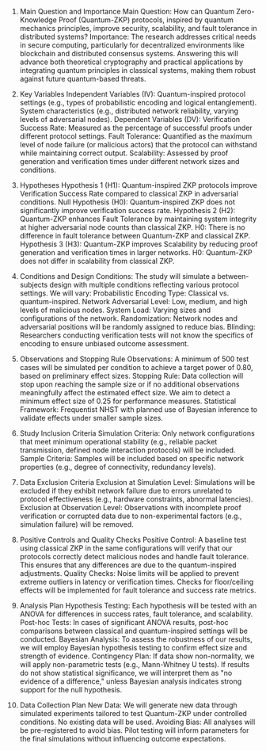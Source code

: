 1. Main Question and Importance
Main Question: How can Quantum Zero-Knowledge Proof (Quantum-ZKP) protocols, inspired by quantum mechanics principles, improve security, scalability, and fault tolerance in distributed systems? Importance: The research addresses critical needs in secure computing, particularly for decentralized environments like blockchain and distributed consensus systems. Answering this will advance both theoretical cryptography and practical applications by integrating quantum principles in classical systems, making them robust against future quantum-based threats.

2. Key Variables
Independent Variables (IV):
Quantum-inspired protocol settings (e.g., types of probabilistic encoding and logical entanglement).
System characteristics (e.g., distributed network reliability, varying levels of adversarial nodes).
Dependent Variables (DV):
Verification Success Rate: Measured as the percentage of successful proofs under different protocol settings.
Fault Tolerance: Quantified as the maximum level of node failure (or malicious actors) that the protocol can withstand while maintaining correct output.
Scalability: Assessed by proof generation and verification times under different network sizes and conditions.
3. Hypotheses
Hypothesis 1 (H1): Quantum-inspired ZKP protocols improve Verification Success Rate compared to classical ZKP in adversarial conditions.
Null Hypothesis (H0): Quantum-inspired ZKP does not significantly improve verification success rate.
Hypothesis 2 (H2): Quantum-ZKP enhances Fault Tolerance by maintaining system integrity at higher adversarial node counts than classical ZKP.
H0: There is no difference in fault tolerance between Quantum-ZKP and classical ZKP.
Hypothesis 3 (H3): Quantum-ZKP improves Scalability by reducing proof generation and verification times in larger networks.
H0: Quantum-ZKP does not differ in scalability from classical ZKP.
4. Conditions and Design
Conditions: The study will simulate a between-subjects design with multiple conditions reflecting various protocol settings. We will vary:
Probabilistic Encoding Type: Classical vs. quantum-inspired.
Network Adversarial Level: Low, medium, and high levels of malicious nodes.
System Load: Varying sizes and configurations of the network.
Randomization: Network nodes and adversarial positions will be randomly assigned to reduce bias.
Blinding: Researchers conducting verification tests will not know the specifics of encoding to ensure unbiased outcome assessment.
5. Observations and Stopping Rule
Observations: A minimum of 500 test cases will be simulated per condition to achieve a target power of 0.80, based on preliminary effect sizes.
Stopping Rule: Data collection will stop upon reaching the sample size or if no additional observations meaningfully affect the estimated effect size. We aim to detect a minimum effect size of 0.25 for performance measures.
Statistical Framework: Frequentist NHST with planned use of Bayesian inference to validate effects under smaller sample sizes.
6. Study Inclusion Criteria
Simulation Criteria: Only network configurations that meet minimum operational stability (e.g., reliable packet transmission, defined node interaction protocols) will be included.
Sample Criteria: Samples will be included based on specific network properties (e.g., degree of connectivity, redundancy levels).
7. Data Exclusion Criteria
Exclusion at Simulation Level: Simulations will be excluded if they exhibit network failure due to errors unrelated to protocol effectiveness (e.g., hardware constraints, abnormal latencies).
Exclusion at Observation Level: Observations with incomplete proof verification or corrupted data due to non-experimental factors (e.g., simulation failure) will be removed.
8. Positive Controls and Quality Checks
Positive Control: A baseline test using classical ZKP in the same configurations will verify that our protocols correctly detect malicious nodes and handle fault tolerance. This ensures that any differences are due to the quantum-inspired adjustments.
Quality Checks:
Noise limits will be applied to prevent extreme outliers in latency or verification times.
Checks for floor/ceiling effects will be implemented for fault tolerance and success rate metrics.
9. Analysis Plan
Hypothesis Testing: Each hypothesis will be tested with an ANOVA for differences in success rates, fault tolerance, and scalability.
Post-hoc Tests: In cases of significant ANOVA results, post-hoc comparisons between classical and quantum-inspired settings will be conducted.
Bayesian Analysis: To assess the robustness of our results, we will employ Bayesian hypothesis testing to confirm effect size and strength of evidence.
Contingency Plan: If data show non-normality, we will apply non-parametric tests (e.g., Mann-Whitney U tests). If results do not show statistical significance, we will interpret them as "no evidence of a difference," unless Bayesian analysis indicates strong support for the null hypothesis.
10. Data Collection Plan
New Data: We will generate new data through simulated experiments tailored to test Quantum-ZKP under controlled conditions. No existing data will be used.
Avoiding Bias: All analyses will be pre-registered to avoid bias. Pilot testing will inform parameters for the final simulations without influencing outcome expectations.